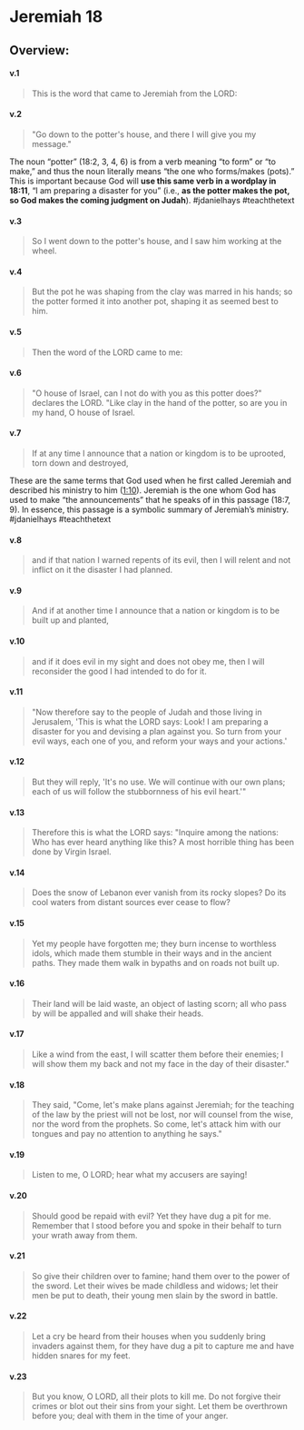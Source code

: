 # Jeremiah 18

## Overview:


#### v.1
>This is the word that came to Jeremiah from the LORD:

#### v.2
>"Go down to the potter's house, and there I will give you my message."

The noun “potter” (18:2, 3, 4, 6) is from a verb meaning “to form” or “to make,” and thus the noun literally means “the one who forms/makes (pots).” This is important because God will **use this same verb in a wordplay in 18:11**, “I am preparing a disaster for you” (i.e., **as the potter makes the pot, so God makes the coming judgment on Judah**).
#jdanielhays #teachthetext 

#### v.3
>So I went down to the potter's house, and I saw him working at the wheel.

#### v.4
>But the pot he was shaping from the clay was marred in his hands; so the potter formed it into another pot, shaping it as seemed best to him.

#### v.5
>Then the word of the LORD came to me:

#### v.6
>"O house of Israel, can I not do with you as this potter does?" declares the LORD. "Like clay in the hand of the potter, so are you in my hand, O house of Israel.

#### v.7
>If at any time I announce that a nation or kingdom is to be uprooted, torn down and destroyed,

These are the same terms that God used when he first called Jeremiah and described his ministry to him ([1:10](Jeremiah1#v.10)). Jeremiah is the one whom God has used to make “the announcements” that he speaks of in this passage (18:7, 9). In essence, this passage is a symbolic summary of Jeremiah’s ministry.
#jdanielhays #teachthetext 

#### v.8
>and if that nation I warned repents of its evil, then I will relent and not inflict on it the disaster I had planned.

#### v.9
>And if at another time I announce that a nation or kingdom is to be built up and planted,

#### v.10
>and if it does evil in my sight and does not obey me, then I will reconsider the good I had intended to do for it.

#### v.11
>"Now therefore say to the people of Judah and those living in Jerusalem, 'This is what the LORD says: Look! I am preparing a disaster for you and devising a plan against you. So turn from your evil ways, each one of you, and reform your ways and your actions.'

#### v.12
>But they will reply, 'It's no use. We will continue with our own plans; each of us will follow the stubbornness of his evil heart.'"

#### v.13
>Therefore this is what the LORD says: "Inquire among the nations: Who has ever heard anything like this? A most horrible thing has been done by Virgin Israel.

#### v.14
>Does the snow of Lebanon ever vanish from its rocky slopes? Do its cool waters from distant sources ever cease to flow?

#### v.15
>Yet my people have forgotten me; they burn incense to worthless idols, which made them stumble in their ways and in the ancient paths. They made them walk in bypaths and on roads not built up.

#### v.16
>Their land will be laid waste, an object of lasting scorn; all who pass by will be appalled and will shake their heads.

#### v.17
>Like a wind from the east, I will scatter them before their enemies; I will show them my back and not my face in the day of their disaster."

#### v.18
>They said, "Come, let's make plans against Jeremiah; for the teaching of the law by the priest will not be lost, nor will counsel from the wise, nor the word from the prophets. So come, let's attack him with our tongues and pay no attention to anything he says."

#### v.19
>Listen to me, O LORD; hear what my accusers are saying!

#### v.20
>Should good be repaid with evil? Yet they have dug a pit for me. Remember that I stood before you and spoke in their behalf to turn your wrath away from them.

#### v.21
>So give their children over to famine; hand them over to the power of the sword. Let their wives be made childless and widows; let their men be put to death, their young men slain by the sword in battle.

#### v.22
>Let a cry be heard from their houses when you suddenly bring invaders against them, for they have dug a pit to capture me and have hidden snares for my feet.

#### v.23
>But you know, O LORD, all their plots to kill me. Do not forgive their crimes or blot out their sins from your sight. Let them be overthrown before you; deal with them in the time of your anger.

